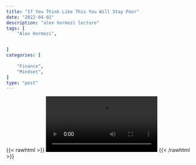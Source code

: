 ```yaml
---
title: "If You Think Like This You Will Stay Poor"
date: "2022-04-02"
description: "alex hormozi lecture"
tags: [
    "Alex Hormozi",


]
categories: [
    
    "Finance",
    "Mindset",
]
type: "post"
---
```

{{< rawhtml >}}
    <video width="auto" height="auto" controls>
        <source src="https://lectures.dev00ps.com/ah-vids/If%20you%20think%20like%20this%2C%20you%20will%20stay%20poor%20and%20unhappy....mp4" type="video/mp4"> 
    </video>
{{< /rawhtml >}}